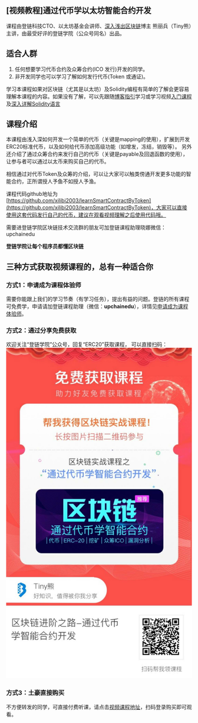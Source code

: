 ## [视频教程]通过代币学以太坊智能合约开发

课程由登链科技CTO、以太坊基金会讲师、[深入浅出区块链](https://learnblockchain.cn)博主 熊丽兵（Tiny熊）主讲，由最受好评的登链学院（公众号同名）出品。

## 适合人群

1. 任何想要学习代币合约及众筹合约(ICO 发行)开发的同学。
2. 非开发同学也可以学习了解如何发行代币(Token 或通证)。

学习本课程如果对区块链（尤其是以太坊）及Solidity编程有简单的了解会更容易理解本课程的内容。如果没有了解，可以先跟随[博客指引](https://learnblockchain.cn/2018/01/11/guide/)学习或学习视频[入门课程](https://wiki.learnblockchain.cn/course/beginner.html)及[深入详解Solidity语言](https://wiki.learnblockchain.cn/course/solidity.html)


## 课程介绍

本课程由浅入深如何开发一个简单的代币（关键是mapping的使用），扩展到开发ERC20标准代币，以及如何给代币添加高级功能（如增发，冻结，销毁等）。
另外还介绍了通过众筹合约来发行自己的代币（关键是payable及回退函数的使用），让参与者可以通过以太币来购买自己的代币。

相信通过对代币Token及众筹的介绍，可以让大家可以触类傍通开发更多功能的智能合约，正所谓授人予鱼不如授人予渔。


课程代码github地址为[https://github.com/xilibi2003/learnSmartContractByToken](https://github.com/xilibi2003/learnSmartContractByToken)，大家可以直接使用这套代码发行自己的代币，建议在观看视频理解之后使用代码哦。

需要进登链学院区块链技术交流群的朋友可加登链课程助理晓娜微信：upchainedu

**登链学院让每个程序员都懂区块链**

## 三种方式获取视频课程的，总有一种适合你

### 方式1：申请成为课程体验师
 需要你能跟上我们的学习节奏（有学习任务），提出有益的问题。登链的所有课程可免费学，申请请加登链课程助理（微信：**upchainedu**），详情见[申请成为课程体验师](https://learnblockchain.cn/course/#%E6%8B%9B%E5%8B%9F%E8%AF%BE%E7%A8%8B%E4%BD%93%E9%AA%8C%E5%B8%88)。

###  方式2：通过分享免费获取

欢迎关注“登链学院”公众号，回复“ERC20”获取课程， 可以直接扫码：
![](../images/token.jpeg)

### 方式3：土豪直接购买
不方便转发的同学，可直接付费听课，请点击[视频课程地址](https://m.qlchat.com/wechat/page/channel-intro?channelId=2000001541262578)，扫码登录购买即可观看。


